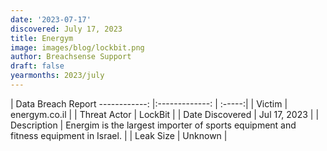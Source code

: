```yaml
---
date: '2023-07-17'
discovered: July 17, 2023
title: Energym
image: images/blog/lockbit.png
author: Breachsense Support
draft: false
yearmonths: 2023/july
---
```



| Data Breach Report
------------:     |:-------------:    | :-----:|
| Victim      | energym.co.il      | 
| Threat Actor      | LockBit      | 
| Date Discovered      | Jul 17, 2023      | 
| Description      | Energim is the largest importer of sports equipment and fitness equipment in Israel.      | 
| Leak Size      | Unknown      | 

